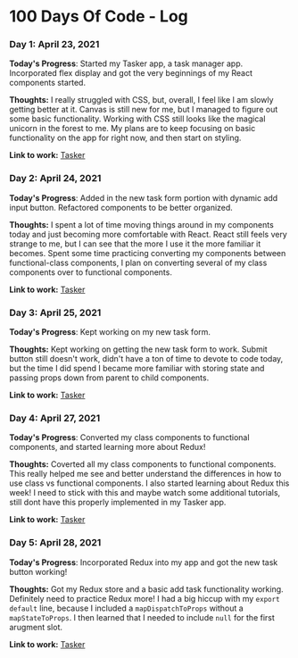 # 100 Days Of Code - Log

### Day 1: April 23, 2021

**Today's Progress**: Started my Tasker app, a task manager app. Incorporated flex display and got the very beginnings of my React components started. 

**Thoughts:** I really struggled with CSS, but, overall, I feel like I am slowly getting better at it. Canvas is still new for me, but I managed to figure out some basic functionality.
Working with CSS still looks like the magical unicorn in the forest to me. My plans are to keep focusing on basic functionality on the app for right now, and then start on styling.

**Link to work:** [Tasker](https://github.com/BeccaN/tasker)

### Day 2: April 24, 2021

**Today's Progress**: Added in the new task form portion with dynamic add input button. Refactored components to be better organized. 

**Thoughts:** I spent a lot of time moving things around in my components today and just becoming more comfortable with React. React still feels very strange to me, but I can see that the more I use it the more familiar it becomes. Spent some time practicing converting my components between functional-class components, I plan on converting several of my class components over to functional components. 

**Link to work:** [Tasker](https://github.com/BeccaN/tasker)

### Day 3: April 25, 2021

**Today's Progress**: Kept working on my new task form.

**Thoughts:** Kept working on getting the new task form to work. Submit button still doesn't work, didn't have a ton of time to devote to code today, but the time I did spend I became more familiar with storing state and passing props down from parent to child components. 

**Link to work:** [Tasker](https://github.com/BeccaN/tasker)

### Day 4: April 27, 2021

**Today's Progress**: Converted my class components to functional components, and started learning more about Redux!

**Thoughts:** Coverted all my class components to functional components. This really helped me see and better understand the differences in how to use class vs functional components. I also started learning about Redux this week! I need to stick with this and maybe watch some additional tutorials, still dont have this properly implemented in my Tasker app.

**Link to work:** [Tasker](https://github.com/BeccaN/tasker)

### Day 5: April 28, 2021

**Today's Progress**: Incorporated Redux into my app and got the new task button working!

**Thoughts:** Got my Redux store and a basic add task functionality working. Definitely need to practice Redux more! I had a big hiccup with my  `export default` line, because I included a `mapDispatchToProps` without a `mapStateToProps`. I then learned that I needed to include `null` for the first arugment slot. 

**Link to work:** [Tasker](https://github.com/BeccaN/tasker)